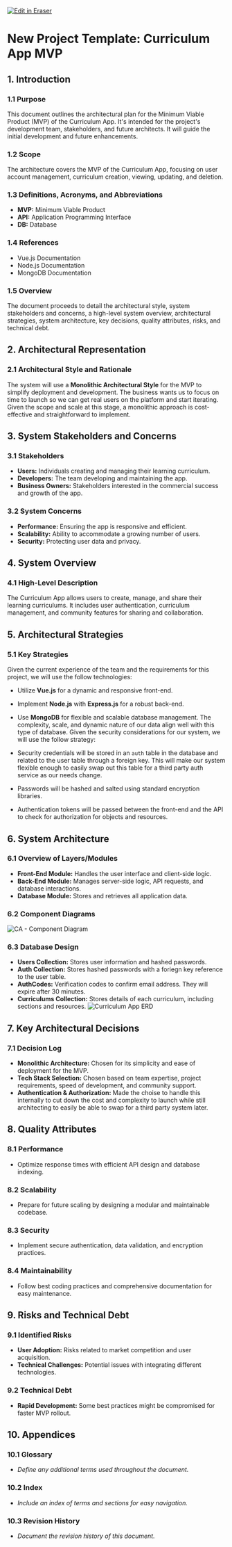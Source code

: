 <p><a target="_blank" href="https://app.eraser.io/workspace/mbbDc7OVVkOY4i090I1E" id="edit-in-eraser-github-link"><img alt="Edit in Eraser" src="https://firebasestorage.googleapis.com/v0/b/second-petal-295822.appspot.com/o/images%2Fgithub%2FOpen%20in%20Eraser.svg?alt=media&amp;token=968381c8-a7e7-472a-8ed6-4a6626da5501"></a></p>

# New Project Template: Curriculum App MVP
## 1. Introduction
### 1.1 Purpose
This document outlines the architectural plan for the Minimum Viable Product (MVP) of the Curriculum App. It's intended for the project's development team, stakeholders, and future architects. It will guide the initial development and future enhancements.

### 1.2 Scope
The architecture covers the MVP of the Curriculum App, focusing on user account management, curriculum creation, viewing, updating, and deletion.

### 1.3 Definitions, Acronyms, and Abbreviations
- **MVP:** Minimum Viable Product
- **API:** Application Programming Interface
- **DB:** Database
### 1.4 References
- Vue.js Documentation
- Node.js Documentation
- MongoDB Documentation
### 1.5 Overview
The document proceeds to detail the architectural style, system stakeholders and concerns, a high-level system overview, architectural strategies, system architecture, key decisions, quality attributes, risks, and technical debt.

## 2. Architectural Representation
### 2.1 Architectural Style and Rationale
The system will use a **Monolithic Architectural Style** for the MVP to simplify deployment and development. The business wants us to focus on time to launch so we can get real users on the platform and start iterating. Given the scope and scale at this stage, a monolithic approach is cost-effective and straightforward to implement.

## 3. System Stakeholders and Concerns
### 3.1 Stakeholders
- **Users:** Individuals creating and managing their learning curriculum.
- **Developers:** The team developing and maintaining the app.
- **Business Owners:** Stakeholders interested in the commercial success and growth of the app.
### 3.2 System Concerns
- **Performance:** Ensuring the app is responsive and efficient.
- **Scalability:** Ability to accommodate a growing number of users.
- **Security:** Protecting user data and privacy.
## 4. System Overview
### 4.1 High-Level Description
The Curriculum App allows users to create, manage, and share their learning curriculums. It includes user authentication, curriculum management, and community features for sharing and collaboration.

## 5. Architectural Strategies
### 5.1 Key Strategies
Given the current experience of the team and the requirements for this project, we will use the follow technologies:

- Utilize **Vue.js** for a dynamic and responsive front-end.
- Implement **Node.js** with **Express.js** for a robust back-end.
- Use **MongoDB** for flexible and scalable database management. The complexity, scale, and dynamic nature of our data align well with this type of database.
Given the security considerations for our system, we will use the follow strategy:

- Security credentials will be stored in an `auth`  table in the database and related to the user table through a foreign key. This will make our system flexible enough to easily swap out this table for a third party auth service as our needs change.
- Passwords will be hashed and salted using standard encryption libraries.
- Authentication tokens will be passed between the front-end and the API to check for authorization for objects and resources.
## 6. System Architecture
### 6.1 Overview of Layers/Modules
- **Front-End Module:** Handles the user interface and client-side logic.
- **Back-End Module:** Manages server-side logic, API requests, and database interactions.
- **Database Module:** Stores and retrieves all application data.
### 6.2 Component Diagrams
![CA - Component Diagram](/.eraser/mbbDc7OVVkOY4i090I1E___96bAmV5BSOdQV1TYRP8TO5f7ER23___---figure---K-W3MQv2VOOBIgjhOT9IH---figure---RGAtmaZy_iAniBVTkubCHA.png "CA - Component Diagram")

### 6.3 Database Design
- **Users Collection:** Stores user information and hashed passwords.
- **Auth Collection:** Stores hashed passwords with a foriegn key reference to the user table.
- **AuthCodes:** Verification codes to confirm email address. They will expire after 30 minutes.
- **Curriculums Collection:** Stores details of each curriculum, including sections and resources.
![Curriculum App ERD](/.eraser/mbbDc7OVVkOY4i090I1E___96bAmV5BSOdQV1TYRP8TO5f7ER23___---figure---ea_4blRnBMXGSw7VELtLt---figure----bWW5lpR8menVsaVy8pafQ.png "Curriculum App ERD")

## 7. Key Architectural Decisions
### 7.1 Decision Log
- **Monolithic Architecture:** Chosen for its simplicity and ease of deployment for the MVP.
- **Tech Stack Selection:** Chosen based on team expertise, project requirements, speed of development, and community support.
- **Authentication & Authorization:** Made the choise to handle this internally to cut down the cost and complexity to launch while still architecting to easily be able to swap for a third party system later.
## 8. Quality Attributes
### 8.1 Performance
- Optimize response times with efficient API design and database indexing.
### 8.2 Scalability
- Prepare for future scaling by designing a modular and maintainable codebase.
### 8.3 Security
- Implement secure authentication, data validation, and encryption practices.
### 8.4 Maintainability
- Follow best coding practices and comprehensive documentation for easy maintenance.
## 9. Risks and Technical Debt
### 9.1 Identified Risks
- **User Adoption:** Risks related to market competition and user acquisition.
- **Technical Challenges:** Potential issues with integrating different technologies.
### 9.2 Technical Debt
- **Rapid Development:** Some best practices might be compromised for faster MVP rollout.
## 10. Appendices
### 10.1 Glossary
- _Define any additional terms used throughout the document._
### 10.2 Index
- _Include an index of terms and sections for easy navigation._
### 10.3 Revision History
- _Document the revision history of this document._



<!--- Eraser file: https://app.eraser.io/workspace/mbbDc7OVVkOY4i090I1E --->